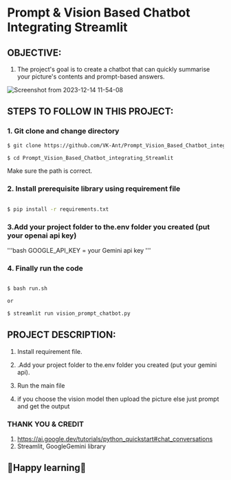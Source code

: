 # **Prompt & Vision Based Chatbot Integrating Streamlit**

## **OBJECTIVE:**

1. The project's goal is to create a chatbot that can quickly summarise your picture's contents and prompt-based answers.
   
![Screenshot from 2023-12-14 11-54-08](https://github.com/VK-Ant/Prompt_Vision_Based_Chatbot_integrating_Streamlit/assets/75832198/7a239812-c593-47b6-9740-723c57f8fa72)

## **STEPS TO FOLLOW IN THIS PROJECT:**

### **1. Git clone and change directory**

```bash
$ git clone https://github.com/VK-Ant/Prompt_Vision_Based_Chatbot_integrating_Streamlit.git

$ cd Prompt_Vision_Based_Chatbot_integrating_Streamlit
```
Make sure the path is correct.

### **2. Install prerequisite library using requirement file**

```bash

$ pip install -r requirements.txt

```

### **3.Add your project folder to the.env folder you created (put your openai api key)**

'''bash
GOOGLE_API_KEY = your Gemini api key
'''

### **4. Finally run the code**

```bash

$ bash run.sh

or

$ streamlit run vision_prompt_chatbot.py

```



## **PROJECT DESCRIPTION:**

1. Install requirement file.

2. .Add your project folder to the.env folder you created (put your gemini api).

3. Run the main file

4. if you choose the vision model then upload the picture else just prompt and get the output


### **THANK YOU & CREDIT**

1. https://ai.google.dev/tutorials/python_quickstart#chat_conversations
2. Streamlit, GoogleGemini library



## **🤗Happy learning🤗**
